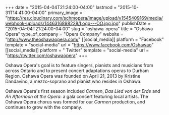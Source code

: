 +++
date = "2015-04-04T21:24:00-04:00"
lastmod = "2015-10-31T14:41:00-04:00"
primary_image = "https://res.cloudinary.com/schmopera/image/upload/v1545409169/media/webhook-uploads/1446316898228/Logo---OO.jpg.jpg"
publishDate = "2015-04-04T21:24:00-04:00"
slug = "oshawa-opera"
title = "Oshawa Opera"
type_of_company = "Opera Company"
website = "http://www.theoshawaopera.com/"
[[social_media]]
platform = "Facebook"
template = "social-media"
url = "https://www.facebook.com/Oshawao"
[[social_media]]
platform = " Twitter"
template = "social-media"
url = "https://twitter.com/oshawaopera"
+++

<p>
	Oshawa Opera's goal is to feature singers, pianists and musicians from across Ontario and to present concert adaptations operas to Durham Region. Oshawa Opera was founded on April 21, 2013 by Kristine Dandavino, a mezzo-soprano and pianist who resides in Oshawa.
</p>
<p>
	Oshawa Opera's first season included <em>Carmen</em>, <em>Das Lied von der Erde</em> and <em>An Afternoon at the Opera</em>: a gala concert featuring local artists. The Oshawa Opera chorus was formed for our <em>Carmen</em> production, and continues to grow with the company.
</p>
